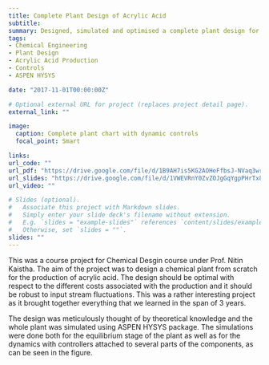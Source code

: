 ```yaml
---
title: Complete Plant Design of Acrylic Acid
subtitle: 
summary: Designed, simulated and optimised a complete plant design for the production of acryclic acid with raw materials on ASPEN HYSYS and MATLAB. Successfully tuned the plant for optimal performance with minimum cost and robustness to raw material stream fluctuations.
tags:
- Chemical Engineering
- Plant Design
- Acrylic Acid Production
- Controls
- ASPEN HYSYS

date: "2017-11-01T00:00:00Z"

# Optional external URL for project (replaces project detail page).
external_link: ""

image:
  caption: Complete plant chart with dynamic controls
  focal_point: Smart

links:
url_code: ""
url_pdf: "https://drive.google.com/file/d/1B9AH7is5KG2AOHeFfbsJ-NVaq3wre9Dm/view?usp=sharing"
url_slides: "https://drive.google.com/file/d/1VWEVRnY0ZvZOJgGqYgpPHrTx8FQJKJk9/view?usp=sharing"
url_video: ""

# Slides (optional).
#   Associate this project with Markdown slides.
#   Simply enter your slide deck's filename without extension.
#   E.g. `slides = "example-slides"` references `content/slides/example-slides.md`.
#   Otherwise, set `slides = ""`.
slides: ""
---
```

This was a course project for Chemical Desgin course under Prof. Nitin Kaistha. The aim of the project was to design a chemical plant from scratch for the production of acrylic acid. The design should be optimal with respect to the different costs associated with the production and it should be robust to input stream fluctuations. This was a rather interesting project as it brought together everything that we learned in the span of 3 years.

The design was meticulously thought of by theoretical knowledge and the whole plant was simulated using ASPEN HYSYS package. The simulations were done both for the equilibrium stage of the plant as well as for the dynamics with controllers attached to several parts of the components, as can be seen in the figure.